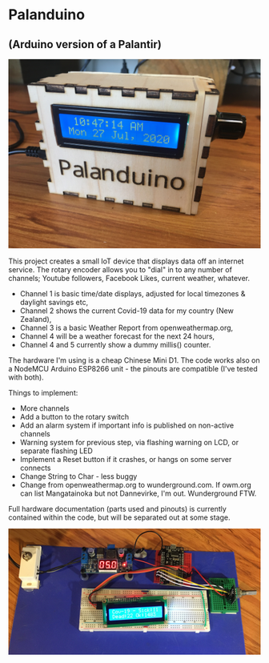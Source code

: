 # Palanduino

## (Arduino version of a Palantir)

![Palanduino, boxed](https://raw.githubusercontent.com/jackmachiela/Palanduino/master/Images/Palanduino%20in%20wooden%20lasercut%20box.JPG)

This project creates a small IoT device that displays data off an internet service. The rotary encoder allows you to "dial" in to any number of channels; Youtube followers, Facebook Likes, current weather, whatever.

 - Channel 1 is basic time/date displays, adjusted for local timezones & daylight savings etc,
 - Channel 2 shows the current Covid-19 data for my country (New Zealand),
 - Channel 3 is a basic Weather Report from openweathermap.org,
 - Channel 4 will be a weather forecast for the next 24 hours,
 - Channel 4 and 5 currently show a dummy millis() counter.

The hardware I'm using is a cheap Chinese Mini D1. The code works also on a NodeMCU Arduino ESP8266 unit - the pinouts are compatible (I've tested with both).

Things to implement:

 - More channels
 - Add a button to the rotary switch
 - Add an alarm system if important info is published on non-active channels
 - Warning system for previous step, via flashing warning on LCD, or separate flashing LED
 - Implement a Reset button if it crashes, or hangs on some server connects
 - Change String to Char - less buggy
 - Change from openweathermap.org to wunderground.com. If owm.org can list Mangatainoka but not Dannevirke, I'm out. Wunderground FTW.

Full hardware documentation (parts used and pinouts) is currently contained within the code, but will be separated out at some stage.

![Palanduino, unboxed](https://raw.githubusercontent.com/jackmachiela/Palanduino/master/Images/Palanduino%20unboxed.jpg)

